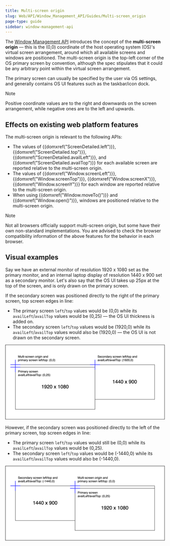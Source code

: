 ```yaml
---
title: Multi-screen origin
slug: Web/API/Window_Management_API/Guides/Multi-screen_origin
page-type: guide
sidebar: window-management-api
---
```


The [Window Management API](/en-US/docs/Web/API/Window_Management_API) introduces the concept of the **multi-screen origin** — this is the (0,0) coordinate of the host operating system (OS)'s virtual screen arrangement, around which all available screens and windows are positioned. The multi-screen origin is the top-left corner of the OS primary screen by convention, although the spec stipulates that it could be any arbitrary point within the virtual screen arrangement.

The primary screen can usually be specified by the user via OS settings, and generally contains OS UI features such as the taskbar/icon dock.

> [!NOTE]
> Positive coordinate values are to the right and downwards on the screen arrangement, while negative ones are to the left and upwards.

## Effects on existing web platform features

The multi-screen origin is relevant to the following APIs:

- The values of {{domxref("ScreenDetailed.left")}}, {{domxref("ScreenDetailed.top")}}, {{domxref("ScreenDetailed.availLeft")}}, and {{domxref("ScreenDetailed.availTop")}} for each available screen are reported relative to the multi-screen origin.
- The values of {{domxref("Window.screenLeft")}}, {{domxref("Window.screenTop")}}, {{domxref("Window.screenX")}}, {{domxref("Window.screenY")}} for each window are reported relative to the multi-screen origin.
- When using {{domxref("Window.moveTo()")}} and {{domxref("Window.open()")}}, windows are positioned relative to the multi-screen origin.

> [!NOTE]
> Not all browsers officially support multi-screen origin, but some have their own non-standard implementations. You are advised to check the browser compatibility information of the above features for the behavior in each browser.

## Visual examples

Say we have an external monitor of resolution 1920 x 1080 set as the primary monitor, and an internal laptop display of resolution 1440 x 900 set as a secondary monitor. Let's also say that the OS UI takes up 25px at the top of the screen, and is only drawn on the primary screen.

If the secondary screen was positioned directly to the right of the primary screen, top screen edges in line:

- The primary screen `left`/`top` values would be (0,0) while its `availLeft`/`availTop` values would be (0,25) — the OS UI thickness is added on.
- The secondary screen `left`/`top` values would be (1920,0) while its `availLeft`/`availTop` values would also be (1920,0) — the OS UI is not drawn on the secondary screen.

![Two rectangles representing the primary screen with the secondary screen positioned to the right, as described above](primary-screen-left.png)

However, if the secondary screen was positioned directly to the left of the primary screen, top screen edges in line:

- The primary screen `left`/`top` values would still be (0,0) while its `availLeft`/`availTop` values would be (0,25).
- The secondary screen `left`/`top` values would be (-1440,0) while its `availLeft`/`availTop` values would also be (-1440,0).

![Two rectangles representing the primary screen with the secondary screen positioned to the left, as described above](primary-screen-right.png)

